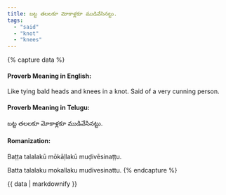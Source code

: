 ```yaml
---
title: బట్ట తలలకూ మోకాళ్లకూ ముడివేసినట్టు.
tags:
  - "said"
  - "knot"
  - "knees"
---
```


{% capture data %}
#### Proverb Meaning in English:
Like tying bald heads and knees in a knot.
Said of a very cunning person.

#### Proverb Meaning in Telugu:
బట్ట తలలకూ మోకాళ్లకూ ముడివేసినట్టు.

#### Romanization:
Baṭṭa talalakū mōkāḷlakū muḍivēsinaṭṭu.

Batta talalaku mokallaku mudivesinattu.
{% endcapture %}

{{ data | markdownify }}

